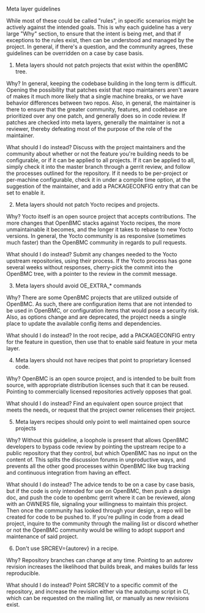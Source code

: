 Meta layer guidelines

While most of these could be called "rules", in specific scenarios might be
actively against the intended goals.  This is why each guideline has a very
large "Why" section, to ensure that the intent is being met, and that if
exceptions to the rules exist, then can be understood and managed by the
project.  In general, if there's a question, and the community agrees, these
guidelines can be overridden on a case by case basis.

1. Meta layers should not patch projects that exist within the openBMC tree.

Why?
In general, keeping the codebase building in the long term is difficult.
Opening the possibility that patches exist that repo maintainers aren't aware
of makes it much more likely that a single machine breaks, or we have behavior
differences between two repos.
Also, in general, the maintainer is there to ensure that the greater community,
features, and codebase are prioritized over any one patch, and generally does so
in code review.  If patches are checked into meta layers, generally the
maintainer is not a reviewer, thereby defeating most of the purpose of the role
of the maintainer.

What should I do instead?
Discuss with the project maintainers and the community about whether or not the
feature you're building needs to be configurable, or if it can be applied to all
projects.  If it can be applied to all, simply check it into the master branch
through a gerrit review, and follow the processes outlined for the repository.
If it needs to be per-project or per-machine configurable, check it in under a
compile time option, at the suggestion of the maintainer, and add a
PACKAGECONFIG entry that can be set to enable it.

2. Meta layers should not patch Yocto recipes and projects.

Why?
Yocto itself is an open source project that accepts contributions.  The more
changes that OpenBMC stacks against Yocto recipes, the more unmaintainable it
becomes, and the longer it takes to rebase to new Yocto versions.  In general,
the Yocto community is as responsive (sometimes much faster) than the OpenBMC
community in regards to pull requests.

What should I do instead?
Submit any changes needed to the Yocto upstream repositories, using their
process.  If the Yocto process has gone several weeks without responses,
cherry-pick the commit into the OpenBMC tree, with a pointer to the review in
the commit message.

3. Meta layers should avoid OE_EXTRA_* commands

Why?
There are some OpenBMC projects that are utilized outside of OpenBMC.  As such,
there are configuration items that are not intended to be used in OpenBMC, or
configuration items that would pose a security risk.  Also, as options change
and are deprecated, the project needs a single place to update the available
config items and dependencies.

What should I do instead?
In the root recipe, add a PACKAGECONFIG entry for the feature in question, then
use that to enable said feature in your meta layer.

4. Meta layers should not have recipes that point to proprietary licensed code.

Why?
OpenBMC is an open source project, and is intended to be built from source, with
appropriate distribution licenses such that it can be reused.  Pointing to
commercially licensed repositories actively opposes that goal.

What should I do instead?
Find an equivalent open source project that meets the needs, or request that the
project owner relicenses their project.

5. Meta layers recipes should only point to well maintained open source projects

Why?
Without this guideline, a loophole is present that allows OpenBMC developers to
bypass code review by pointing the upstream recipe to a public repository that
they control, but which OpenBMC has no input on the content of.  This splits the
discussion forums in unproductive ways, and prevents all the other good
processes within OpenBMC like bug tracking and continuous integration from
having an effect.

What should I do instead?
The advice tends to be on a case by case basis, but if the code is only intended
for use on OpenBMC, then push a design doc, and push the code to openbmc gerrit
where it can be reviewed, along with an OWNERS file, signaling your willingness
to maintain this project.  Then once the community has looked through your
design, a repo will be created for code to be pushed to.  If you're pulling in
code from a dead project, inquire to the community through the mailing list or
discord whether or not the OpenBMC community would be willing to adopt support
and maintenance of said project.

6. Don't use SRCREV={autorev} in a recipe.

Why?
Repository branches can change at any time.  Pointing to an autorev revision
increases the likelihood that builds break, and makes builds far less
reproducible.

What should I do instead?
Point SRCREV to a specific commit of the repository, and increase the revision
either via the autobump script in CI, which can be requested on the mailing
list, or manually as new revisions exist.